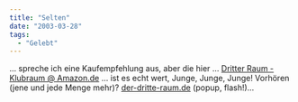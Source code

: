 ```yaml
---
title: "Selten"
date: "2003-03-28"
tags:
  - "Gelebt"
---
```


… spreche ich eine Kaufempfehlung aus, aber die hier … [Dritter Raum - Klubraum @ Amazon.de](http://www.amazon.de/exec/obidos/ASIN/B00008G9GK/couchblogorg-21) … ist es echt wert, Junge, Junge, Junge! Vorhören (jene und jede Menge mehr)? [der-dritte-raum.de](http://www.der-dritte-raum.de/) (popup, flash!)…
